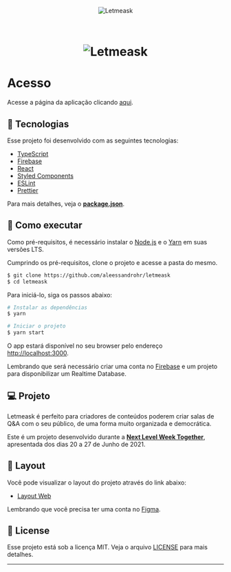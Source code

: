 <p align="center">
  <img alt="Letmeask" src="./src/assets/images/svgs/logo.svg" >
</p>

<br>

<h1 align="center">
	<img alt="Letmeask" src="./src/assets/images/pngs/cover.png" />
</h1>

# Acesso

Acesse a página da aplicação clicando [aqui](https://letmeask-eight.vercel.app).

## 🧪 Tecnologias

Esse projeto foi desenvolvido com as seguintes tecnologias:

- [TypeScript](https://www.typescriptlang.org/)
- [Firebase](https://firebase.google.com/)
- [React](https://reactjs.org)
- [Styled Components](https://www.styled-components.com)
- [ESLint](https://eslint.org)
- [Prettier](https://prettier.io/)

Para mais detalhes, veja o **[package.json](./package.json)**.

## 🚀 Como executar

Como pré-requisitos, é necessário instalar o [Node.js](https://nodejs.org/pt-br/) e o [Yarn](https://classic.yarnpkg.com/en/docs/install/) em suas versões LTS.

Cumprindo os pré-requisitos, clone o projeto e acesse a pasta do mesmo.

```bash
$ git clone https://github.com/aleessandrohr/letmeask
$ cd letmeask
```

Para iniciá-lo, siga os passos abaixo:

```bash
# Instalar as dependências
$ yarn

# Iniciar o projeto
$ yarn start
```

O app estará disponível no seu browser pelo endereço [http://localhost:3000](http://localhost:3000).

Lembrando que será necessário criar uma conta no [Firebase](https://firebase.google.com/) e um projeto para disponibilizar um Realtime Database.

## 💻 Projeto

Letmeask é perfeito para criadores de conteúdos poderem criar salas de Q&A com o seu público, de uma forma muito organizada e democrática.

Este é um projeto desenvolvido durante a **[Next Level Week Together](https://nextlevelweek.com/)**, apresentada dos dias 20 a 27 de Junho de 2021.

## 🔖 Layout

Você pode visualizar o layout do projeto através do link abaixo:

- [Layout Web](https://www.figma.com/file/u0BQK8rCf2KgzcukdRRCWh/Letmeask/duplicate)

Lembrando que você precisa ter uma conta no [Figma](https://figma.com/).

## 📝 License

Esse projeto está sob a licença MIT. Veja o arquivo [LICENSE](./LICENSE) para mais detalhes.

---
